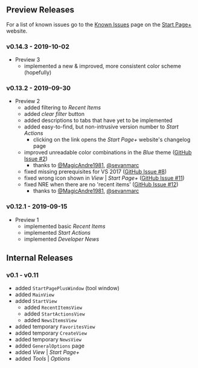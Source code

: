 ## Preview Releases

For a list of known issues go to the [Known Issues][known-issues-url]
page on the [Start Page+][start-page-plus-url] website.

[start-page-plus-url]: https://luminous-software.solutions/start-page-plus
[known-issues-url]: https://luminous-software.solutions/start-page-plus/known-issues

### v0.14.3 - 2019-10-02

  - Preview 3
    - implemented a new & improved, more consistent color scheme (hopefully)

### v0.13.2 - 2019-09-30

  - Preview 2
    - added filtering to *Recent Items*
    - added *clear filter* button
    - added descriptions to tabs that have yet to be implemented
    - added easy-to-find, but non-intrusive version number to *Start Actions*
        - clicking on the link opens the *Start Page+* website's changelog page
    - improved unreadable color combinations in the *Blue* theme ([GitHub Issue #2][github-issue-2])
        - thanks to [@MagicAndre1981][MagicAndre1981], [@sevanmarc][sevanmarc]
    - fixed missing prerequisites for VS 2017 ([GitHub Issue #8][github-issue-8])
    - fixed wrong icon shown in _View_ | _Start Page+_ ([GitHub Issue #11][github-issue-11])
    - fixed NRE when there are no 'recent items' ([GitHub Issue #12][github-issue-12])
        - thanks to [@MagicAndre1981][MagicAndre1981], [@sevanmarc][sevanmarc]

[github-issue-2]: https://github.com/luminous-software/start-page-plus/issues/2
[github-issue-8]: https://github.com/luminous-software/start-page-plus/issues/8
[github-issue-11]: https://github.com/luminous-software/start-page-plus/issues/11
[github-issue-12]: https://github.com/luminous-software/start-page-plus/issues/12
[sevanmarc]: https://github.com/sevanmarc
[MagicAndre1981]: https://github.com/MagicAndre1981


### v0.12.1 - 2019-09-15

  - Preview 1
    - implemented basic *Recent Items*
    - implemented *Start Actions*
    - implemented *Developer News*

## Internal Releases

### v0.1 - v0.11

  - added `StartPagePlusWindow` (tool window)
  - added `MainView`
  - added `StartView`
 	- added `RecentItemsView`
	- added `StartActionsView`
	- added `NewsItemsView`
  - added temporary `FavoritesView`
  - added temporary `CreateView`
  - added temporary `NewsView`
  - added `GeneralOptions` page
  - added *View* | *Start Page+*
  - added *Tools* | *Options*
